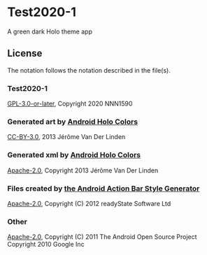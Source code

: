 # Test2020-1
A green dark Holo theme app

## License
The notation follows the notation described in the file(s).

### Test2020-1
[GPL-3.0-or-later](https://www.gnu.org/licenses/gpl.txt),
Copyright 2020 NNN1590

### Generated art by [Android Holo Colors](https://github.com/jeromevdl/android-holo-colors)
[CC-BY-3.0](https://creativecommons.org/licenses/by/3.0/),
2013 Jérôme Van Der Linden

### Generated xml by [Android Holo Colors](https://github.com/jeromevdl/android-holo-colors)
[Apache-2.0](https://www.apache.org/licenses/LICENSE-2.0.txt),
Copyright 2013 Jérôme Van Der Linden

### Files created by [the Android Action Bar Style Generator](https://jgilfelt.github.io/android-actionbarstylegenerator/)
[Apache-2.0](https://www.apache.org/licenses/LICENSE-2.0.txt),
Copyright (C) 2012 readyState Software Ltd

### Other
[Apache-2.0](https://www.apache.org/licenses/LICENSE-2.0.txt),
Copyright (C) 2011 The Android Open Source Project  
Copyright 2010 Google Inc
